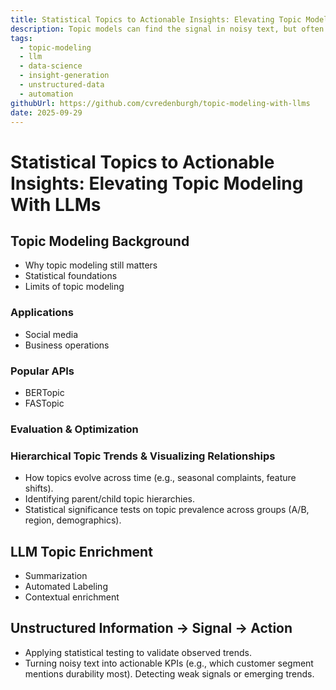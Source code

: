 ```yaml
---
title: Statistical Topics to Actionable Insights: Elevating Topic Modeling With LLMs
description: Topic models can find the signal in noisy text, but often stop at sets of words. Coupling LLMs with traditional data science, we can turn statistical patterns into clear insights, summaries, and actions.
tags: 
  - topic-modeling
  - llm
  - data-science
  - insight-generation
  - unstructured-data
  - automation
githubUrl: https://github.com/cvredenburgh/topic-modeling-with-llms
date: 2025-09-29
---
```


# Statistical Topics to Actionable Insights: Elevating Topic Modeling With LLMs


## Topic Modeling Background
- Why topic modeling still matters
- Statistical foundations
- Limits of topic modeling


### Applications
- Social media
- Business operations

### Popular APIs
- BERTopic
- FASTopic

### Evaluation & Optimization


### Hierarchical Topic Trends & Visualizing Relationships
- How topics evolve across time (e.g., seasonal complaints, feature shifts).
- Identifying parent/child topic hierarchies.
- Statistical significance tests on topic prevalence across groups (A/B, region, demographics).


## LLM Topic Enrichment
- Summarization
- Automated Labeling
- Contextual enrichment


##  Unstructured Information -> Signal -> Action
- Applying statistical testing to validate observed trends.
- Turning noisy text into actionable KPIs (e.g., which customer segment mentions durability most).
Detecting weak signals or emerging trends.

